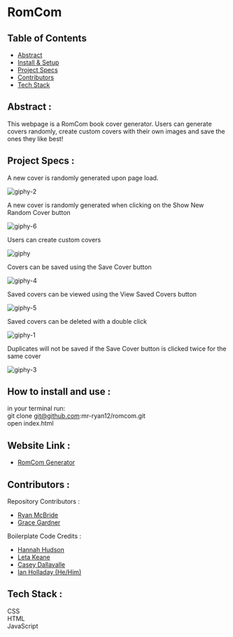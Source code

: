 # RomCom  


## Table of Contents   
  - [Abstract](#abstract)   
  - [Install & Setup](#set-up)   
  - [Project Specs](#project-specs)   
  - [Contributors](#contributors)   
  - [Tech Stack](#tech-stack)   

## Abstract :  
This webpage is a RomCom book cover generator. Users can generate covers randomly, create custom covers with their own images and save the ones they like best!    

## Project Specs :  

A new cover is randomly generated upon page load.  

![giphy-2](https://user-images.githubusercontent.com/42048868/138620007-0a2057ee-92eb-44c0-854a-5d52c61f8dd1.gif)  

A new cover is randomly generated when clicking on the Show New Random Cover button    

![giphy-6](https://user-images.githubusercontent.com/42048868/138620359-fcc3dc98-0435-48f3-92b4-df9881669d53.gif)   

Users can create custom covers     

![giphy](https://user-images.githubusercontent.com/42048868/138618421-51d50b9b-fd27-4b8c-a8e0-55cd1f735e44.gif)   

Covers can be saved using the Save Cover button

![giphy-4](https://user-images.githubusercontent.com/42048868/138620207-96b8e67a-a412-4344-84e1-d2adcf761f76.gif)  

Saved covers can be viewed using the View Saved Covers button

![giphy-5](https://user-images.githubusercontent.com/42048868/138620311-ae13d545-fed7-42cd-85e5-f78b4635ca7e.gif)  

Saved covers can be deleted with a double click    

![giphy-1](https://user-images.githubusercontent.com/42048868/138619884-d5311385-5d59-48b5-a3e4-613a9865e4a2.gif)    


Duplicates will not be saved if the Save Cover button is clicked twice for the same cover   

![giphy-3](https://user-images.githubusercontent.com/42048868/138620104-5d83f864-7c8a-4b49-90c0-b7ac903df6b7.gif)    

## How to install and use :   
in your terminal run:    
git clone git@github.com:mr-ryan12/romcom.git    
open index.html      

## Website Link :  
- [RomCom Generator](https://mr-ryan12.github.io/romcom/)    

## Contributors :  
Repository Contributors :    
- [Ryan McBride](https://github.com/mr-ryan12)    
- [Grace Gardner](https://github.com/GraceGardner)  

Boilerplate Code Credits :     
- [Hannah Hudson](https://github.com/hannahhch)     
- [Leta Keane](https://github.com/letakeane)     
- [Casey Dallavalle](https://github.com/cbdallavalle)      
- [Ian Holladay (He/Him)](https://github.com/holladayian)    


## Tech Stack :  
CSS  
HTML  
JavaScript  
